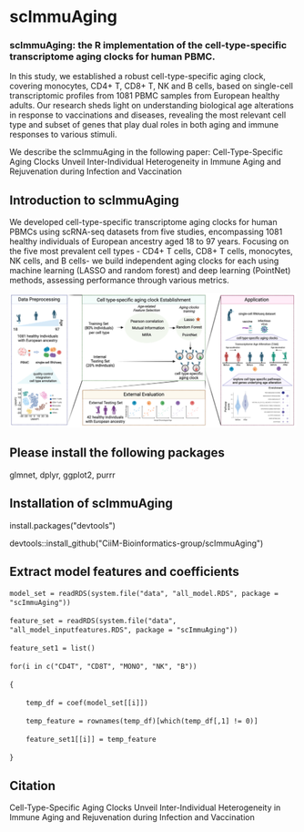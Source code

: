 # scImmuAging
### scImmuAging: the R implementation of the cell-type-specific transcriptome aging clocks for human PBMC. 

In this study, we established a robust cell-type-specific aging clock, covering monocytes, CD4+ T, CD8+ T, NK and B cells, based on single-cell transcriptomic 
profiles from 1081 PBMC samples from European healthy adults. Our research sheds light on understanding biological age alterations in response to vaccinations 
and diseases, revealing the most relevant cell type and subset of genes that play dual roles in both aging and immune responses to various stimuli.

We describe the scImmuAging in the following paper: Cell-Type-Specific Aging Clocks Unveil Inter-Individual Heterogeneity in Immune Aging and Rejuvenation during Infection and Vaccination

## Introduction to scImmuAging
We developed cell-type-specific transcriptome aging clocks for human PBMCs using scRNA-seq datasets from five studies, encompassing 1081 healthy individuals of 
European ancestry aged 18 to 97 years. Focusing on the five most prevalent cell types - CD4+ T cells, CD8+ T cells, monocytes, NK cells, and B cells- we build 
independent aging clocks for each using machine learning (LASSO and random forest) and deep learning (PointNet) methods, assessing performance through various 
metrics.

![Workflow of scImmuAging](https://github.com/wenchaoli1007/HPscAC/blob/main/data/workflow.png)

## Please install the following packages
glmnet, dplyr, ggplot2, purrr

## Installation of scImmuAging
install.packages("devtools")

devtools::install_github("CiiM-Bioinformatics-group/scImmuAging")

## Extract model features and coefficients 
    model_set = readRDS(system.file("data", "all_model.RDS", package = "scImmuAging"))

    feature_set = readRDS(system.file("data", "all_model_inputfeatures.RDS", package = "scImmuAging"))

    feature_set1 = list()

    for(i in c("CD4T", "CD8T", "MONO", "NK", "B"))

    {

        temp_df = coef(model_set[[i]])
  
        temp_feature = rownames(temp_df)[which(temp_df[,1] != 0)]
  
        feature_set1[[i]] = temp_feature
  
    }

## Citation
Cell-Type-Specific Aging Clocks Unveil Inter-Individual Heterogeneity in Immune Aging and Rejuvenation during Infection and Vaccination


